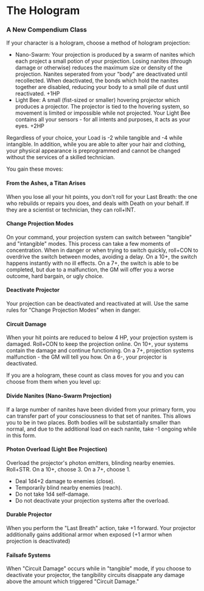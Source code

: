 # The Hologram
### A New Compendium Class

If your character is a hologram, choose a method of hologram projection:
- Nano-Swarm: Your projection is produced by a swarm of nanites which each project a small potion of your projection. Losing nanites (through damage or otherwise) reduces the maximum size or density of the projection. Nanites seperated from your "body" are deactivated until recollected. When deactivated, the bonds which hold the nanites together are disabled, reducing your body to a small pile of dust until reactivated. +1HP 
- Light Bee: A small (fist-sized or smaller) hovering projector which produces a projector. The projector is tied to the hovering system, so movement is limited or impossible while not projected. Your Light Bee contains all your sensors - for all intents and purposes, it acts as your eyes. +2HP

Regardless of your choice, your Load is -2 while tangible and -4 while intangible. In addition, while you are able to alter your hair and clothing, your physical appearance is preprogrammed and cannot be changed without the services of a skilled technician.

You gain these moves:
#### From the Ashes, a Titan Arises
When you lose all your hit points, you don't roll for your Last Breath: the one who rebuilds or repairs you does, and deals with Death on your behalf. If they are a scientist or technician, they can roll+INT.

#### Change Projection Modes
On your command, your projection system can switch between "tangible" and "intangible" modes. This process can take a few moments of concentration. When in danger or when trying to switch quickly, roll+CON to overdrive the switch between modes, avoiding a delay. On a 10+, the switch happens instantly with no ill effects. On a 7+, the switch is able to be completed, but due to a malfunction, the GM will offer you a worse outcome, hard bargain, or ugly choice.

#### Deactivate Projector
Your projection can be deactivated and reactivated at will. Use the same rules for "Change Projection Modes" when in danger.

#### Circuit Damage
When your hit points are reduced to below 4 HP, your projection system is damaged. Roll+CON to keep the projection online. On 10+, your systems contain the damage and continue functioning. On a 7+, projection systems malfunction - the GM will tell you how. On a 6-, your projector is deactivated.

If you are a hologram, these count as class moves for you and you can choose from them when you level up:
#### Divide Nanites (Nano-Swarm Projection)
If a large number of nanites have been divided from your primary form, you can transfer part of your consciousness to that set of nanites. This allows you to be in two places. Both bodies will be substantially smaller than normal, and due to the additional load on each nanite, take -1 ongoing while in this form.

#### Photon Overload (Light Bee Projection)
Overload the projector's photon emitters, blinding nearby enemies. Roll+STR. On a 10+, choose 3. On a 7+, choose 1.
- Deal 1d4+2 damage to enemies (close).
- Temporarily blind nearby enemies (reach).
- Do not take 1d4 self-damage.
- Do not deactivate your projection systems after the overload.

#### Durable Projector
When you perform the "Last Breath" action, take +1 forward. Your projector additionally gains additional armor when exposed (+1 armor when projection is deactivated)

#### Failsafe Systems
When "Circuit Damage" occurs while in "tangible" mode, if you choose to deactivate your projector, the tangibility circuits disappate any damage above the amount which triggered "Circuit Damage."
